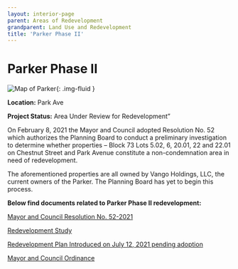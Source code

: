 ```yaml
---
layout: interior-page
parent: Areas of Redevelopment
grandparent: Land Use and Redevelopment
title: 'Parker Phase II'
---
```


# Parker Phase II

![Map of Parker](parker2map.jpg){: .img-fluid }

**Location:** Park Ave

**Project Status:** Area Under Review for Redevelopment”

On February 8, 2021 the Mayor and Council adopted Resolution No. 52 which authorizes the Planning Board to conduct a preliminary investigation to determine whether properties – Block 73 Lots 5.02, 6, 20.01, 22 and 22.01 on Chestnut Street and
Park Avenue constitute a non-condemnation area in need of redevelopment. 

The aforementioned properties are all owned by Vango Holdings, LLC, the current owners of the Parker. The Planning Board has yet to begin this process.

**Below find documents related to Parker Phase II redevelopment:**

[Mayor and Council Resolution No. 52-2021](https://storage.googleapis.com/static.rutherford-nj.com/community-development/parker-ii/Parker%20II%20M%26C%20RES%2052.pdf)

[Redevelopment Study](https://storage.googleapis.com/static.rutherford-nj.com/community-development/parker-ii/Area%20in%20Need%20of%20Redevelopment%20-%20Vango%202%20-%20March%2030%2C%202021%20(00254629xD43F8)%20(1).PDF)

[Redevelopment Plan Introduced on July 12, 2021 pending adoption](https://storage.googleapis.com/static.rutherford-nj.com/community-development/parker-ii/Parker%20Phase%202%20(00267024xD43F8).PDF)

[Mayor and Council Ordinance](https://storage.googleapis.com/static.rutherford-nj.com/community-development/parker-ii/Parker%20Phase%20II%20Ordinance.pdf)

